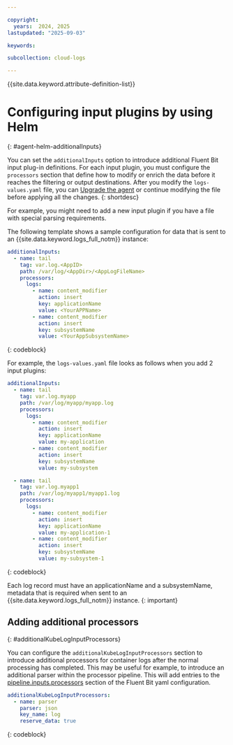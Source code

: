 ```yaml
---

copyright:
  years:  2024, 2025
lastupdated: "2025-09-03"

keywords:

subcollection: cloud-logs

---
```


{{site.data.keyword.attribute-definition-list}}


# Configuring input plugins by using Helm
{: #agent-helm-additionalInputs}

You can set the `additionalInputs` option to introduce additional Fluent Bit input plug-in definitions. For each input plugin, you must configure the `processors` section that define how to modify or enrich the data before it reaches the filtering or output destinations. After you modify the `logs-values.yaml` file, you can [Upgrade the agent](/docs/cloud-logs?topic=cloud-logs-agent-helm-update) or continue modifying the file before applying all the changes.
{: shortdesc}

For example, you might need to add a new input plugin if you have a file with special parsing requirements.

The following template shows a sample configuration for data that is sent to an {{site.data.keyword.logs_full_notm}} instance:

```yaml
additionalInputs:
  - name: tail
    tag: var.log.<AppID>
    path: /var/log/<AppDir>/<AppLogFileName>
    processors:
      logs:
        - name: content_modifier
          action: insert
          key: applicationName
          value: <YourAPPName>
        - name: content_modifier
          action: insert
          key: subsystemName
          value: <YourAppSubsystemName>

```
{: codeblock}

For example, the `logs-values.yaml` file looks as follows when you add 2 input plugins:

```yaml
additionalInputs:
  - name: tail
    tag: var.log.myapp
    path: /var/log/myapp/myapp.log
    processors:
      logs:
        - name: content_modifier
          action: insert
          key: applicationName
          value: my-application
        - name: content_modifier
          action: insert
          key: subsystemName
          value: my-subsystem

  - name: tail
    tag: var.log.myapp1
    path: /var/log/myapp1/myapp1.log
    processors:
      logs:
        - name: content_modifier
          action: insert
          key: applicationName
          value: my-application-1
        - name: content_modifier
          action: insert
          key: subsystemName
          value: my-subsystem-1
```
{: codeblock}

Each log record must have an applicationName and a subsystemName, metadata that is required when sent to an {{site.data.keyword.logs_full_notm}} instance.
{: important}



## Adding additional processors
{: #additionalKubeLogInputProcessors}


You can configure the `additionalKubeLogInputProcessors` section to introduce additional processors for container logs after the normal processing has completed.  This may be useful for example, to introduce an additional parser within the processor pipeline. This will add entries to the [pipeline.inputs.processors](https://docs.fluentbit.io/manual/administration/configuring-fluent-bit/yaml/pipeline-section) section of the Fluent Bit yaml configuration.



```yaml
additionalKubeLogInputProcessors:
  - name: parser
    parser: json
    key_name: log
    reserve_data: true
```
{: codeblock}
